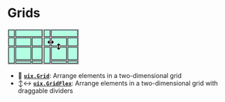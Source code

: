 # Grids
[![Grid](Images/bigIcon_Grid.png "Grid")](uixGrid.md)[![GridFlex](Images/bigIcon_GridFlex.png "GridFlex")](uixGridFlex.md)

* :symbols: [**`uix.Grid`**](uixGrid.md): Arrange elements in a two-dimensional grid
* :arrow_up_down::left_right_arrow: [**`uix.GridFlex`**](uixGrid.md): Arrange elements in a two-dimensional grid with draggable dividers